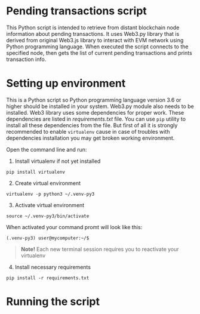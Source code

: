 # Pending transactions script

This Python script is intended to retrieve from distant blockchain node information about pending transactions. It uses Web3.py library that is derived from original Web3.js library to interact with EVM network using Python programming language. When executed the script connects to the specified node, then gets the list of current pending transactions and prints transaction info.

# Setting up environment
This is a Python script so Python programming language version 3.6 or higher should be installed in your system. Web3.py module also needs to be installed. Web3 library uses some dependencies for proper work. These dependencies are listed in *requirements.txt* file. You can use `pip` utility to install all these dependencies from the file. But first of all it is strongly recommended to enable `virtualenv` cause in case of troubles with dependencies installation you may get broken working environment.

Open the command line and run:

1. Install virtualenv if not yet installed

  `pip install virtualenv`

2. Create virtual environment

  `virtualenv -p python3 ~/.venv-py3`

3. Activate virtual environment

  `source ~/.venv-py3/bin/activate`
  
  When activated your command promt will look like this:
  
  `(.venv-py3) user@mycomputer:~/$`

> **Note!** Each new terminal session requires you to reactivate your virtualenv

4. Install necessary requirements

  `pip install -r requirements.txt`

# Running the script


